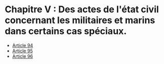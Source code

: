 # Chapitre V : Des actes de l'état civil concernant les militaires et marins dans certains cas spéciaux.

- [Article 94](article-94.md)
- [Article 95](article-95.md)
- [Article 96](article-96.md)
